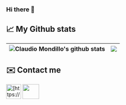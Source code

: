 ### Hi there 👋
## :chart_with_upwards_trend: My Github stats
| <img align="center" src="https://github-readme-stats.vercel.app/api?username=cmondillo&show_icons=true&include_all_commits=true&theme=dracula&hide_border=true" alt="Claudio Mondillo's github stats" />| <img align="center" src="https://github-readme-stats.vercel.app/api/top-langs/?username=cmondillo&layout=compact&theme=dracula&hide_border=true&langs_count=10" />|
| ------------- | ------------- |

## :envelope: Contact me
<p align="left">
<a href="[https://www.linkedin.com/in/philipappenzeller/](https://www.linkedin.com/in/claudio-mondillo-4334baa5/)" target="blank"><img src="./img/in.png" alt="[https://www.linkedin.com/in/philipappenzeller/](https://www.linkedin.com/in/claudio-mondillo-4334baa5/)" height="40" width="40" /></a>
<a href="mailto: claudio.mondillo@hotmail.com"><img src="./img/mail.png" style="" width="45" height="40" /></a>
</p>
<!--
**cmondillo/cmondillo** is a ✨ _special_ ✨ repository because its `README.md` (this file) appears on your GitHub profile.

Here are some ideas to get you started:

- 🔭 I’m currently working on ...
- 🌱 I’m currently learning ...
- 👯 I’m looking to collaborate on ...
- 🤔 I’m looking for help with ...
- 💬 Ask me about ...
- 📫 How to reach me: ...
- 😄 Pronouns: ...
- ⚡ Fun fact: ...
-->
